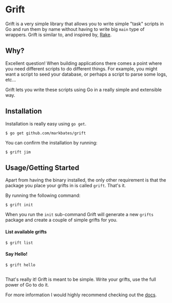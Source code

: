 # Grift

Grift is a very simple library that allows you to write simple "task" scripts in Go and run them by name without having to write big `main` type of wrappers. Grift is similar to, and inspired by, [Rake](http://rake.rubyforge.org).

## Why?

Excellent question! When building applications there comes a point where you need different scripts to do different things. For example, you might want a script to seed your database, or perhaps a script to parse some logs, etc...

Grift lets you write these scripts using Go in a really simple and extensible way.

## Installation

Installation is really easy using `go get`.

```text
$ go get github.com/markbates/grift
```

You can confirm the installation by running:

```text
$ grift jim
```

## Usage/Getting Started

Apart from having the binary installed, the only other requirement is that the package you place your grifts in is called `grift`. That's it.

By running the following command:

```text
$ grift init
```

When you run the `init` sub-command Grift will generate a new `grifts` package and create a couple of simple grifts for you.

#### List available grifts

```text
$ grift list
```

#### Say Hello!

```text
$ grift hello
```

##

That's really it! Grift is meant to be simple. Write your grifts, use the full power of Go to do it.

For more information I would highly recommend checking out the [docs](https://godoc.org/github.com/markbates/grift/grift).

